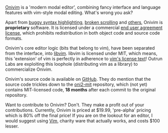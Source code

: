 [Onivim](https://v2.onivim.io) is a 'modern modal editor', combining fancy
interface and language features with vim-style modal editing. What's wrong you
ask?

Apart from [buggy syntax highlighting](https://github.com/onivim/oni2/issues/550), 
[broken scrolling](https://github.com/onivim/oni2/issues/519) and
[others](https://github.com/onivim/oni2/issues?q=is%3Aissue+is%3Aclosed+label%3A%22daily+editor+blocker%22),
Onivim is **proprietary** software. It is licensed under a commercial 
[end user agreement license](https://github.com/onivim/oni1/blob/master/Outrun-Labs-EULA-v1.1.md),
which prohibits redistribution in both object code and source code formats.

Onivim's core editor logic (bits that belong to vim), have been separated from
the interface, into [libvim](https://github.com/onivim/libvim). libvim is
licensed under MIT, which means, this 'extension' of vim is perfectly in
adherence to [vim's license text](http://vimdoc.sourceforge.net/htmldoc/uganda.html#license)! 
Outrun Labs are exploiting this loophole (distributing vim as a library) to
commercialize Onivim.

Onivim's source code is available on [GitHub](https://github.com/onivim/oni2).
They do mention that the source code trickles down to the
[oni2-mit](https://github.com/onivim/oni2-mit) repository, which (not yet) contains
MIT-licensed code, **18 months** after each commit to the original repository.

Want to contribute to Onivim? Don't. They make a profit out of your contributions.
Currently, Onivim is priced at $19.99, 'pre-alpha' pricing which is 80% off the
final price! If you are on the lookout for an editor, I would suggest using
[Vim](https://vim.org), charity ware that actually works, and costs $100 lesser.

